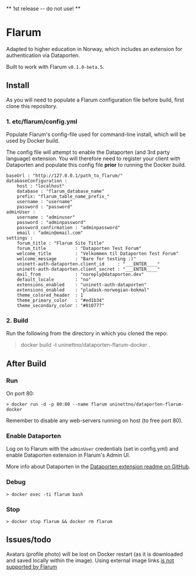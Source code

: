 
** 1st release -- do not use! **

# Flarum

Adapted to higher education in Norway, which includes an extension for authentication via Dataporten.

Built to work with Flarum `v0.1.0-beta.5`.

## Install

As you will need to populate a Flarum configuration file before build, first clone this repository.

### 1. etc/flarum/config.yml

Populate Flarum's config-file used for command-line install, which will be used by Docker build. 

The config file will attempt to enable the Dataporten (and 3rd party language) extension. You will therefore need to register your client with Dataporten and populate this config file **prior** to running the Docker build.


```
baseUrl : "http://127.0.0.1/path_to_flarum/"
databaseConfiguration :
    host : "localhost"
    database : "flarum_database_name"
    prefix: "flarum_table_name_prefix_"
    username : "username"
    password : "password"
adminUser : 
    username : "adminuser"
    password : "adminpassword"
    password_confirmation : "adminpassword"
    email : "admin@email.com"
settings : 
    forum_title : "Flarum Site Title"
    forum_title           : "Dataporten Test Forum"
    welcome_title         : "Velkommen til Dataporten Test Forum"
    welcome_message       : "Bare for testing :)"
    uninett-auth-dataporten.client_id     : "___ENTER____"
    uninett-auth-dataporten.client_secret : "___ENTER____"
    mail_from             : "noreply@dataporten.dev"
    default_locale        : "no"
    extensions_enabled    : "uninett-auth-dataporten"
    extensions_enabled    : "pladask-norwegian-bokmal"
    theme_colored_header  : 1
    theme_primary_color   : "#ed1b34"
    theme_secondary_color : "#010777"
```

### 2. Build

Run the following from the directory in which you cloned the repo:

> docker build -t uninettno/dataporten-flarum-docker .


## After Build

### Run

On port 80:

	> docker run -d -p 80:80 --name flarum uninettno/dataporten-flarum-docker

Remember to disable any web-servers running on host (to free port 80).

### Enable Dataporten

Log on to Flarum with the `adminUser` credentials (set in config.yml) and enable Dataporten extension in Flarum's Admin UI.

More info about Dataporten in the [Dataporten extension readme on GitHub](https://github.com/skrodal/flarum-ext-auth-dataporten).

### Debug

	> docker exec -ti flarum bash

### Stop
	
	> docker stop flarum && docker rm flarum

## Issues/todo

Avatars (profile photo) will be lost on Docker restart (as it is downloaded and saved locally within the image). Using external image links [is not supported by Flarum](https://discuss.flarum.org/d/3041-upload-avatar-to-imgur)
